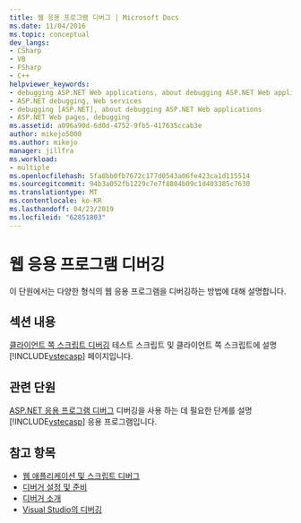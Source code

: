```yaml
---
title: 웹 응용 프로그램 디버그 | Microsoft Docs
ms.date: 11/04/2016
ms.topic: conceptual
dev_langs:
- CSharp
- VB
- FSharp
- C++
helpviewer_keywords:
- debugging ASP.NET Web applications, about debugging ASP.NET Web applications
- ASP.NET debugging, Web services
- debugging [ASP.NET], about debugging ASP.NET Web applications
- ASP.NET Web pages, debugging
ms.assetid: a096a90d-6d0d-4752-9fb5-417635ccab3e
author: mikejo5000
ms.author: mikejo
manager: jillfra
ms.workload:
- multiple
ms.openlocfilehash: 5fa8bb0fb7672c177d0543a06fe423ca1d115514
ms.sourcegitcommit: 94b3a052fb1229c7e7f8804b09c1d403385c7630
ms.translationtype: MT
ms.contentlocale: ko-KR
ms.lasthandoff: 04/23/2019
ms.locfileid: "62851803"
---
```

# <a name="debugging-web-applications"></a>웹 응용 프로그램 디버깅
이 단원에서는 다양한 형식의 웹 응용 프로그램을 디버깅하는 방법에 대해 설명합니다.

## <a name="in-this-section"></a>섹션 내용
 [클라이언트 쪽 스크립트 디버깅](../debugger/client-side-script-debugging.md) 테스트 스크립트 및 클라이언트 쪽 스크립트에 설명 [!INCLUDE[vstecasp](../code-quality/includes/vstecasp_md.md)] 페이지입니다.

## <a name="related-sections"></a>관련 단원
 [ASP.NET 응용 프로그램 디버그](../debugger/how-to-enable-debugging-for-aspnet-applications.md) 디버깅을 사용 하는 데 필요한 단계를 설명 [!INCLUDE[vstecasp](../code-quality/includes/vstecasp_md.md)] 응용 프로그램입니다.

## <a name="see-also"></a>참고 항목
- [웹 애플리케이션 및 스크립트 디버그](/visualstudio/debugger/how-to-enable-debugging-for-aspnet-applications)
- [디버거 설정 및 준비](../debugger/debugger-settings-and-preparation.md)
- [디버거 소개](../debugger/debugger-feature-tour.md)
- [Visual Studio의 디버깅](../debugger/index.md)